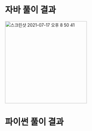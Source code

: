 # 자바 풀이 결과
<img width="270" alt="스크린샷 2021-07-17 오후 8 50 41" src="https://user-images.githubusercontent.com/42399580/126036242-d0b9d2e0-8e2d-4f94-a7b8-f054d16b4f94.png">

# 파이썬 풀이 결과
